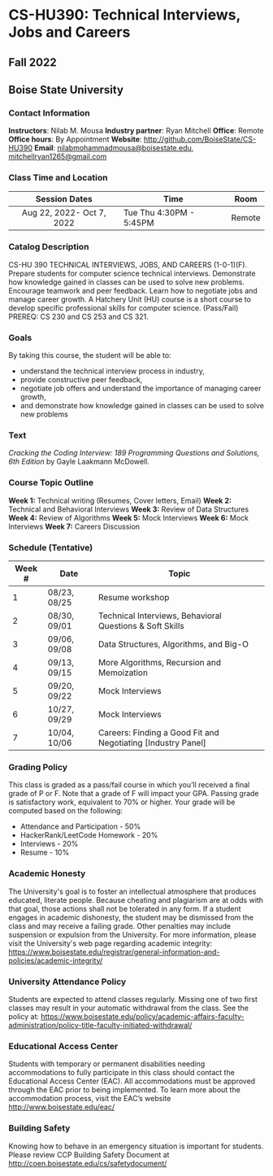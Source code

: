 # CS-HU390: Technical Interviews, Jobs and Careers
## Fall 2022
## Boise State University


### Contact Information

**Instructors**: Nilab M. Mousa
**Industry partner**: Ryan Mitchell
**Office**: Remote
**Office hours**: By Appointment
**Website**: http://github.com/BoiseState/CS-HU390
**Email**: nilabmohammadmousa@boisestate.edu, mitchellryan1265@gmail.com

### Class Time and Location
|     Session Dates     | Time                   | Room    |
|:---------------------:|------------------------|---------|
|Aug 22, 2022- Oct 7, 2022 | Tue Thu 4:30PM - 5:45PM | Remote |

### Catalog Description
CS-HU 390 TECHNICAL INTERVIEWS, JOBS, AND CAREERS (1-0-1)(F). Prepare students
for computer science technical interviews. Demonstrate how knowledge gained in
classes can be used to solve new problems. Encourage teamwork and peer feedback.
Learn how to negotiate jobs and manage career growth. A Hatchery Unit (HU) course
is a short course to develop specific professional skills for computer science.
(Pass/Fail) PREREQ: CS 230 and CS 253 and CS 321.

### Goals

By taking this course, the student will be able to:

* understand the technical interview process in industry,
* provide constructive peer feedback,
* negotiate job offers and understand the importance of managing career growth,
* and demonstrate how knowledge gained in classes can be used to solve new problems


### Text
*Cracking the Coding Interview: 189 Programming Questions and Solutions, 6th Edition* by
Gayle Laakmann McDowell.


### Course Topic Outline
**Week 1:** Technical writing (Resumes, Cover letters, Email)
**Week 2:** Technical and Behavioral Interviews
**Week 3:** Review of Data Structures
**Week 4:** Review of Algorithms
**Week 5:** Mock Interviews
**Week 6:** Mock Interviews
**Week 7:** Careers Discussion

### Schedule (Tentative)
| Week # | Date  | Topic                                                        |
|--------|-------|--------------------------------------------------------------|
| 1      | 08/23, 08/25 | Resume workshop                                              |
| 2      | 08/30, 09/01 | Technical Interviews, Behavioral Questions & Soft Skills     |
| 3      | 09/06, 09/08 | Data Structures, Algorithms, and Big-O                       |
| 4      | 09/13, 09/15 | More Algorithms, Recursion and Memoization                                    |
| 5      | 09/20, 09/22 | Mock Interviews                                              |
| 6      | 10/27, 09/29 | Mock Interviews                                              |
| 7      | 10/04, 10/06 | Careers: Finding a Good Fit and Negotiating [Industry Panel] |



### Grading Policy
This class is graded as a pass/fail course in which you’ll received a final grade of P or
F. Note that a grade of F will impact your GPA. Passing grade is satisfactory work, equivalent
to 70% or higher. Your grade will be computed based on the following:

* Attendance and Participation - 50%
* HackerRank/LeetCode Homework - 20%
* Interviews - 20%
* Resume - 10%


### Academic Honesty
The University's goal is to foster an intellectual atmosphere that produces educated,
literate people. Because cheating and plagiarism are at odds with that goal, those
actions shall not be tolerated in any form. If a student engages in academic
dishonesty, the student may be dismissed from the class and may receive a failing
grade. Other penalties may include suspension or expulsion from the University.
For more information, please visit the University's web page regarding academic integrity:
https://www.boisestate.edu/registrar/general-information-and-policies/academic-integrity/


### University Attendance Policy
Students are expected to attend classes regularly. Missing one of two first classes
may result in your automatic withdrawal from the class. See the policy at:
https://www.boisestate.edu/policy/academic-affairs-faculty-administration/policy-title-faculty-initiated-withdrawal/

### Educational Access Center
Students with temporary or permanent disabilities needing accommodations to fully participate
in this class should contact the Educational Access Center (EAC). All accommodations must
be approved through the EAC prior to being implemented. To learn more about the accommodation
process, visit the EAC’s website http://www.boisestate.edu/eac/


### Building Safety
Knowing how to behave in an emergency situation is important for students.
Please review CCP Building Safety Document at
http://coen.boisestate.edu/cs/safetydocument/

